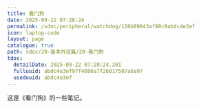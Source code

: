 ```yaml
---
title: 看门狗
date: 2025-09-22 07:28:24
permalink: /sdoc/peripheral/watchdog/126b09043af80c9abdc4e3ef
icon: laptop-code
layout: page
catalogue: true
path: sdoc/20-基本外设篇/20-看门狗
tdoc:
  detailDate: 2025-09-22 07:28:24.201
  fulluuid: abdc4e3ef97f4086a7f26017507a6a97
  useduuid: abdc4e3ef
---
```


这是《看门狗》的一些笔记。
